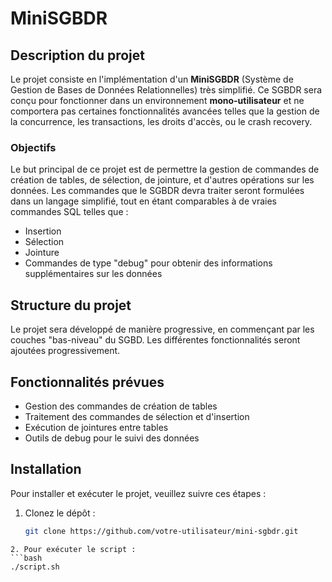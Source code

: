 # MiniSGBDR

## Description du projet

Le projet consiste en l'implémentation d'un **MiniSGBDR** (Système de Gestion de Bases de Données Relationnelles) très simplifié. Ce SGBDR sera conçu pour fonctionner dans un environnement **mono-utilisateur** et ne comportera pas certaines fonctionnalités avancées telles que la gestion de la concurrence, les transactions, les droits d'accès, ou le crash recovery.

### Objectifs

Le but principal de ce projet est de permettre la gestion de commandes de création de tables, de sélection, de jointure, et d'autres opérations sur les données. Les commandes que le SGBDR devra traiter seront formulées dans un langage simplifié, tout en étant comparables à de vraies commandes SQL telles que :

- Insertion
- Sélection
- Jointure
- Commandes de type "debug" pour obtenir des informations supplémentaires sur les données

## Structure du projet

Le projet sera développé de manière progressive, en commençant par les couches "bas-niveau" du SGBD. Les différentes fonctionnalités seront ajoutées progressivement. 

## Fonctionnalités prévues

- Gestion des commandes de création de tables
- Traitement des commandes de sélection et d'insertion
- Exécution de jointures entre tables
- Outils de debug pour le suivi des données

## Installation

Pour installer et exécuter le projet, veuillez suivre ces étapes :

1. Clonez le dépôt :
   ```bash
   git clone https://github.com/votre-utilisateur/mini-sgbdr.git
```
2. Pour exécuter le script :
```bash
./script.sh
```
